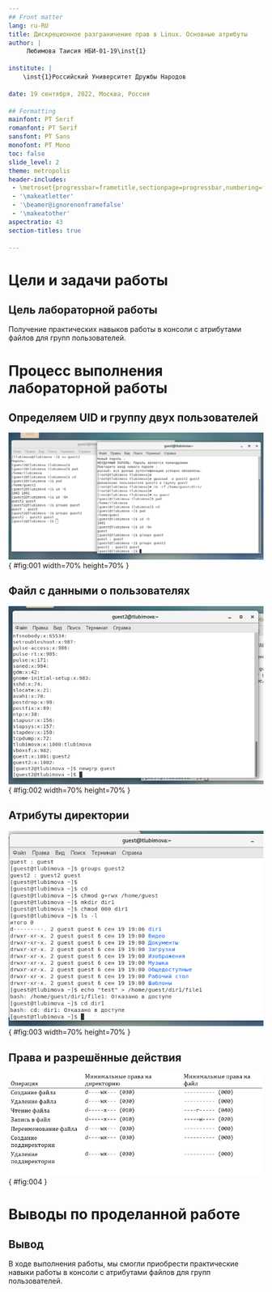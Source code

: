 ```yaml
---
## Front matter
lang: ru-RU
title: Дискреционное разграничение прав в Linux. Основные атрибуты
author: |
	 Любимова Таисия НБИ-01-19\inst{1}

institute: |
	\inst{1}Российский Университет Дружбы Народов

date: 19 сентября, 2022, Москва, Россия

## Formatting
mainfont: PT Serif
romanfont: PT Serif
sansfont: PT Sans
monofont: PT Mono
toc: false
slide_level: 2
theme: metropolis
header-includes: 
 - \metroset{progressbar=frametitle,sectionpage=progressbar,numbering=fraction}
 - '\makeatletter'
 - '\beamer@ignorenonframefalse'
 - '\makeatother'
aspectratio: 43
section-titles: true

---
```


# Цели и задачи работы

## Цель лабораторной работы

Получение практических навыков работы в консоли с атрибутами файлов для групп пользователей.

# Процесс выполнения лабораторной работы

## Определяем UID и группу двух пользователей

![Информация о пользователях](image/02.png){ #fig:001 width=70% height=70% }

## Файл с данными о пользователях

![Сожержимое файла /etc/group](image/03.png){ #fig:002 width=70% height=70% }

## Атрибуты директории

![Снятие атрибутов с директории](image/04.png){ #fig:003 width=70% height=70% }

## Права и разрешённые действия

![Минимальные права для совершения операций](0.png){ #fig:004 }

# Выводы по проделанной работе

## Вывод

В ходе выполнения работы, мы смогли приобрести практические навыки работы в консоли с атрибутами файлов для групп пользователей.